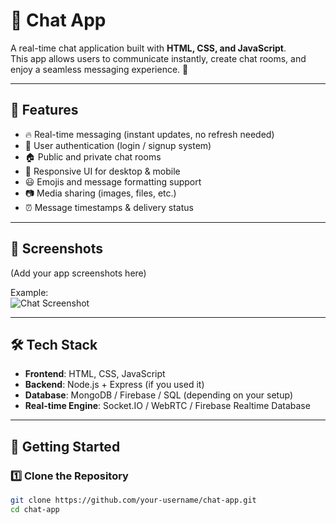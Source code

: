 # 💬 Chat App

A real-time chat application built with **HTML, CSS, and JavaScript**.  
This app allows users to communicate instantly, create chat rooms, and enjoy a seamless messaging experience. 🚀

---

## 🌟 Features
- 🔥 Real-time messaging (instant updates, no refresh needed)
- 👤 User authentication (login / signup system)
- 🏠 Public and private chat rooms
- 📱 Responsive UI for desktop & mobile
- 😃 Emojis and message formatting support
- 📷 Media sharing (images, files, etc.)
- ⏰ Message timestamps & delivery status

---

## 📸 Screenshots

(Add your app screenshots here)

Example:  
![Chat Screenshot](./screenshots/chat-preview.png)

---

## 🛠️ Tech Stack
- **Frontend**: HTML, CSS, JavaScript
- **Backend**: Node.js + Express (if you used it)
- **Database**: MongoDB / Firebase / SQL (depending on your setup)
- **Real-time Engine**: Socket.IO / WebRTC / Firebase Realtime Database

---

## 🚀 Getting Started

### 1️⃣ Clone the Repository
```bash
git clone https://github.com/your-username/chat-app.git
cd chat-app
